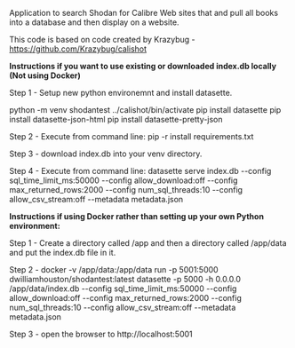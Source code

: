 Application to search Shodan for Calibre Web sites that and pull all books into a database and then display on a website.

This code is based on code created by Krazybug - https://github.com/Krazybug/calishot

<B>Instructions if you want to use existing or downloaded index.db locally (Not using Docker)</B>

  Step 1 - Setup new python environemnt and install datasette. 

  python -m venv shodantest
  ../calishot/bin/activate
  pip install datasette
  pip install datasette-json-html
  pip install datasette-pretty-json

  Step 2 - Execute from command line: pip -r install requirements.txt

  Step 3 - download index.db into your venv directory.

  Step 4 - Execute from command line:
  datasette serve index.db --config sql_time_limit_ms:50000 --config allow_download:off --config max_returned_rows:2000  --config num_sql_threads:10 --config allow_csv_stream:off  --metadata       metadata.json

<B>Instructions if using Docker rather than setting up your own Python environment:</B>

  Step 1 - Create a directory called /app and then a directory called /app/data and put the index.db file in it. 

  Step 2 - docker -v /app/data:/app/data run -p 5001:5000 dwilliamhouston/shodantest:latest datasette -p 5000 -h 0.0.0.0 /app/data/index.db --config sql_time_limit_ms:50000 --config allow_download:off --config max_returned_rows:2000  --config num_sql_threads:10 --config allow_csv_stream:off  --metadata metadata.json

  Step 3 - open the browser to http://localhost:5001
  
